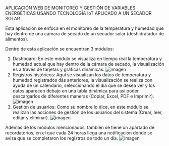 APLICACIÓN WEB DE MONITOREO Y GESTIÓN DE VARIABLES ENERGÉTICAS USANDO TECNOLOGÍA IoT APLICADO A UN SECADOR SOLAR

Esta aplicación se enfoca en el monitoreo de la temperatura y humedad que hay dentro de una cámara de secado de un secador solar (deshidratador de alimentos).

Dentro de esta aplicación se encuentran 3 módulos:

1. Dashboard: En este módulo se visualiza en tiempo real la temperatura y humedad actual que hay dentro de la cámara de secado, la visualización es a través de tarjetas y gráficas dinámicas.
![imagen](https://github.com/user-attachments/assets/7dfc855d-d187-485d-b49b-5b386dee075e)
2. Registros históricos: Aquí se visualizan los datos de temperatura y humedad registrados dás anteriores, la visualización se realiza con ayuda de un calendario, seleccionando el día que se desea ver y los datos aparecen debajo en una tabla dinámica para así poder descargarlos de diferentes maneras (Copiar, Excel, PDF e Imprimir).
![imagen](https://github.com/user-attachments/assets/caf4d51b-7444-43ca-b0e4-8806d7af8bbf)
3. Gestión de usuarios: Como su nombre lo dice, en este módulo se realizan las acciones de gestión de los usuarios del sistema (Crear, leer, editar y eliminar).
![imagen](https://github.com/user-attachments/assets/5ee57586-1459-4845-9f80-08fad3e7c6e5)

Además de los módulos mencionados, también se tiene un apartado de recordatorios, en el que cada 24 horas llega una notificación donde se avisa que se completaron los registros de todo un día.
![imagen](https://github.com/user-attachments/assets/c14ab7a7-6cb9-4bc6-9bc5-3df92874c469)
